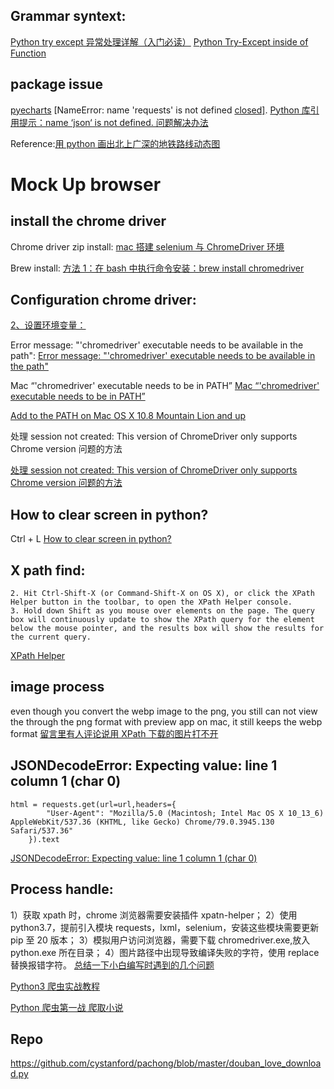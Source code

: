 ## Grammar syntext:

[Python try except 异常处理详解（入门必读）](http://c.biancheng.net/view/4599.html)
[Python Try-Except inside of Function]()

## package issue

[pyecharts](https://pyecharts.org/#/zh-cn/quickstart)
[NameError: name 'requests' is not defined [closed\]](https://stackoverflow.com/questions/26895371/nameerror-name-requests-is-not-defined).
[Python 库引用提示：name ‘json‘ is not defined. 问题解决办法](https://blog.csdn.net/qq_38161040/article/details/91410095)

Reference:[用 python 画出北上广深的地铁路线动态图](https://github.com/GlennOu66304/Data-Sciences/blob/Quantitative_trading/README.md)

# Mock Up browser

## install the chrome driver

Chrome driver zip install:
[mac 搭建 selenium 与 ChromeDriver 环境](https://www.jianshu.com/p/39716ea15d99)

Brew install:
[方法 1：在 bash 中执行命令安装：brew install chromedriver](https://blog.csdn.net/banshouqi4050/article/details/101650719?utm_medium=distribute.pc_relevant.none-task-blog-2~default~baidujs_title~default-0.pc_relevant_aa&spm=1001.2101.3001.4242.1&utm_relevant_index=3)

## Configuration chrome driver:

[2、设置环境变量：](https://blog.csdn.net/banshouqi4050/article/details/101650719?utm_medium=distribute.pc_relevant.none-task-blog-2~default~baidujs_title~default-0.pc_relevant_aa&spm=1001.2101.3001.4242.1&utm_relevant_index=3)

Error message: "'chromedriver' executable needs to be available in the path":
[Error message: "'chromedriver' executable needs to be available in the path"](https://stackoverflow.com/questions/29858752/error-message-chromedriver-executable-needs-to-be-available-in-the-path)

Mac “'chromedriver' executable needs to be in PATH”
[Mac “'chromedriver' executable needs to be in PATH”](https://www.cnblogs.com/LY-CC/p/11072241.html)

[Add to the PATH on Mac OS X 10.8 Mountain Lion and up](https://www.architectryan.com/2012/10/02/add-to-the-path-on-mac-os-x-mountain-lion/)

处理 session not created: This version of ChromeDriver only supports Chrome version 问题的方法

[处理 session not created: This version of ChromeDriver only supports Chrome version 问题的方法](https://blog.csdn.net/weixin_46308904/article/details/109306234)

## How to clear screen in python?

Ctrl + L
[How to clear screen in python?](https://www.geeksforgeeks.org/clear-screen-python/)

## X path find:

```
2. Hit Ctrl-Shift-X (or Command-Shift-X on OS X), or click the XPath Helper button in the toolbar, to open the XPath Helper console.
3. Hold down Shift as you mouse over elements on the page. The query box will continuously update to show the XPath query for the element below the mouse pointer, and the results box will show the results for the current query.
```

[XPath Helper](https://chrome.google.com/webstore/detail/xpath-helper/hgimnogjllphhhkhlmebbmlgjoejdpjl)

## image process

even though you convert the webp image to the png, you still can not view the
through the png format with preview app on mac, it still keeps the webp format
[留言里有人评论说用 XPath 下载的图片打不开](https://time.geekbang.org/column/article/76001)

## JSONDecodeError: Expecting value: line 1 column 1 (char 0)

```
html = requests.get(url=url,headers={
        "User-Agent": "Mozilla/5.0 (Macintosh; Intel Mac OS X 10_13_6) AppleWebKit/537.36 (KHTML, like Gecko) Chrome/79.0.3945.130 Safari/537.36"
    }).text
```

[JSONDecodeError: Expecting value: line 1 column 1 (char 0)](https://time.geekbang.org/column/article/76001)

## Process handle:

1）获取 xpath 时，chrome 浏览器需要安装插件 xpatn-helper；
2）使用 python3.7，提前引入模块 requests，lxml，selenium，安装这些模块需要更新 pip 至 20 版本；
3）模拟用户访问浏览器，需要下载 chromedriver.exe,放入 python.exe 所在目录；
4）图片路径中出现导致编译失败的字符，使用 replace 替换报错字符。
[总结一下小白编写时遇到的几个问题](https://time.geekbang.org/column/article/76001)

[Python3 爬虫实战教程](https://www.w3cschool.cn/python3/python3-enbl2pw9.html)

[Python 爬虫第一战 爬取小说](https://zhuanlan.zhihu.com/p/114591172)

## Repo

https://github.com/cystanford/pachong/blob/master/douban_love_download.py

